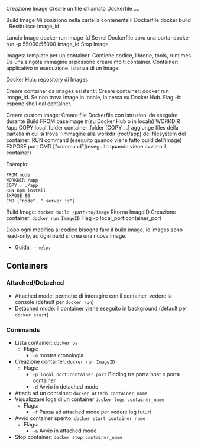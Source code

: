 Creazione Image
Creare un file chiamato Dockerfile
….

Build Image
Mi posiziono nella cartella contenente il Dockerfile
docker build .
Restituisce image_id

Lancio Image
docker run image_id
Se nel Dockerfile apro una porta: docker run -p 55000:55000 image_id
Stop Image




Images: template per un container. Contiene codice, librerie, tools, runtimes. Da una singola immagine si possono creare molti container.
Container: applicativo in esecuzione. Istanza di un Image.

Docker Hub: repository di Images

Creare container da images esistenti:
Creare container: docker run image_id. Se non trova Image in locale, la cerca su Docker Hub.
Flag -it: espone shell dal container.

Creare custom image:
Creare file Dockerfile con istruzioni da eseguire durante Build
FROM baseimage #(su Docker Hub o in locale)
WORKDIR /app
COPY local_folder container_folder
[COPY . .] aggiunge files della cartella in cui si trova l'immagine alla workdir (root/app) del filesystem del container.
RUN command (eseguito quando viene fatto build dell'image)
EXPOSE port
CMD ["command"](eseguito quando viene avviato il container)

Esempio:
```
FROM node
WORKDIR /app
COPY . ./app
RUN npm install
EXPOSE 80
CMD ["node". " server.js"]
```
Build Image: `docker build /path/to/image`
Ritorna ImageID
Creazione container: `docker run ImageID`
Flag -p local_port:container_port


Dopo ogni modifica al codice bisogna fare il build image, le images sono read-only, ad ogni build si crea una nuova image. 

- Guida: `--help:`

## Containers
### Attached/Detached
- Attached mode: permette di interagire con il container, vedere la console (default per `docker run`)
- Detached mode: il container viene eseguito in background (default per `docker start`)
### Commands
- Lista container: `docker ps`
  - Flags:
    - `-a` mostra cronologia
- Creazione container: `docker run ImageID`
  - Flags:
    - `-p local_port:container_port` Binding tra porta host e porta container
    - `-d` Avvio in detached mode
- Attach ad un container: `docker attach container_name`
- Visualizzare logs di un container  `docker logs container_name`
  - Flags:
    - `-f` Passa ad attached mode per vedere log futuri
- Avvio container spento: `docker start container_name`
  - Flags:
    - `-a` Avvio in attached mode
- Stop container: `docker stop container_name`
